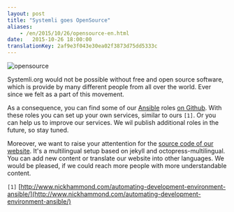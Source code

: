 ```yaml
---
layout: post 
title: "Systemli goes OpenSource"
aliases:
    - /en/2015/10/26/opensource-en.html
date:   2015-10-26 18:00:00
translationKey: 2af9e3f043e30ea02f3873d75dd5333c
---
```

![opensource](/assets/img/opensource.jpg)

Systemli.org would not be possible without free and open source software, which is provide by many different people 
from all over the world. Ever since we felt as a part of this movement.

As a consequence, you can find some of our [Ansible](http://www.ansible.com/) roles 
[on Github](https://github.com/systemli/). With these roles you can set up your own services, similar to ours `[1]`.
Or you can help us to improve our services. We wil publish additional roles in the future, so stay tuned.

Moreover, we want to raise your attentention for the 
[source code of our website](https://github.com/systemli/systemli-website). It's a multilingual setup based on jekyll 
and octopress-multilingual. You can add new content or translate our website into other languages. We would be pleased, 
if we could reach more people with more understandable content.

`[1]` [http://www.nickhammond.com/automating-development-environment-ansible/](http://www.nickhammond.com/automating-development-environment-ansible/)

